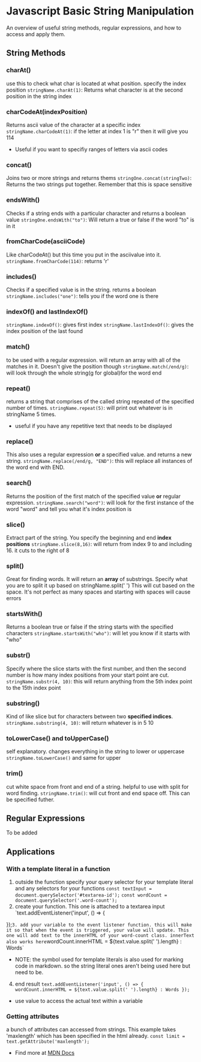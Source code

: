 # Javascript Basic String Manipulation
An overview of useful string methods, regular expressions, and how to access and apply them.

## String Methods

### charAt()
use this to check what char is located at what position. specify the index position
`stringName.charAt(1)`: Returns what character is at the second position in the string index

### charCodeAt(indexPosition)
Returns ascii value of the character at a specific index
`stringName.charCodeAt(1)`: if the letter at index 1 is "r" then it will give you 114
* Useful if you want to specifiy ranges of letters via ascii codes

### concat()
Joins two or more strings and returns thems
`stringOne.concat(stringTwo)`: Returns the two strings put together. Remember that this is space sensitive

### endsWith()
Checks if a string ends with a particular character and returns a boolean value
`stringOne.endsWith("to")`: Will return a true or false if the word "to" is in it

### fromCharCode(asciiCode)
Like charCodeAt() but this time you put in the asciivalue into it.
`stringName.fromCharCode(114)`: returns 'r'

### includes()
Checks if a specified value is in the string. returns a boolean
`stringName.includes("one")`: tells you if the word one is there

### indexOf() and lastIndexOf()

`stringName.indexOf()`: gives first index
`stringName.lastIndexOf()`: gives the index position of the last found

### match()
to be used with a regular expression. will return an array with all of the matches in it. Doesn't give the position though
`stringName.match(/end/g)`: will look through the whole string(g for global)for the word end

### repeat()
returns a string that comprises of the called string repeated of the specified number of times.
`stringName.repeat(5)`: will print out whatever is in stringName 5 times.
* useful if you have any repetitive text that needs to be displayed

### replace()
This also uses a regular expression **or** a specified value. and returns a new string.
`stringName.replace(/end/g, "END")`: this will replace all instances of the word end with END.

### search()
Returns the position of the first match of the specified value **or** regular expression.
`stringName.search("word")`: will look for the first instance of the word "word" and tell you what it's index position is

### slice()
Extract part of the string. You specify the beginning and end **index positions**
`stringName.slice(8,16)`: will return from index 9 to and including 16. it cuts to the right of 8

### split()
Great for finding words. It will return an **array** of substrings. Specify what you are to split it up based on
stringName.split(' ') This will cut based on the space. It's not perfect as many spaces and starting with spaces will cause errors

### startsWith()
Returns a boolean true or false if the string starts with the specified characters
`stringName.startsWith("who")`: will let you know if it starts with "who"

### substr()
Specify where the slice starts with the first number, and then the second number is how many index positions from your start point are cut.
`stringName.substr(4, 10)`: this will return anything from the 5th index point to the 15th index point

### substring()
Kind of like slice but for characters between two **specified indices**.
`stringName.substring(4, 10)`: will return whatever is in 5 10

### toLowerCase() and toUpperCase()
self explanatory. changes everything in the string to lower or uppercase
`stringName.toLowerCase()` and same for upper

### trim()
cut white space from front and end of a string. helpful to use with split for word finding.
`stringName.trim()`: will cut front and end space off. This can be specified futher.

## Regular Expressions
To be added

## Applications

### With a template literal in a function
1. outside the function specify your query selector for your template literal and any selectors for your functions
`const textInput = document.querySelector('#textarea-id');`
`const wordCount = document.querySelector('.word-count');`
2. create your function. This one is attached to a textarea input
`text.addEventListener('input', () => {

});`
3. add your variable to the event listener function. this will make it so that when the event is triggered, your value will update. This one will add text to the innerHTML of your word-count class. innerText also works here
`wordCount.innerHTML = ${text.value.split(' ').length} : Words`
* NOTE: the symbol used for template literals is also used for marking code in markdown. so the string literal ones aren't being used here but need to be.
4. end result
`text.addEventListener('input', () => {
wordCount.innerHTML = ${text.value.split(' ').length} : Words
});`

* use value to access the actual text within a variable

### Getting attributes
a bunch of attributes can accessed from strings. This example takes 'maxlength' which has been specified in the html already.
`const limit = text.getAttribute('maxlength');`
* Find more at [MDN Docs](https://developer.mozilla.org/en-US/docs/Web/API/Element/getAttribute)

